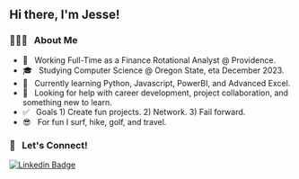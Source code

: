 ## Hi there, I'm Jesse!

### 👨🏼‍💻 &nbsp; About Me 

- 💼 &nbsp; Working Full-Time as a Finance Rotational Analyst @ Providence.
- 🎓 &nbsp; Studying Computer Science @ Oregon State, eta December 2023. 
- 🌱 &nbsp; Currently learning Python, Javascript, PowerBI, and Advanced Excel.
- 🤔 &nbsp; Looking for help with career development, project collaboration, and something new to learn.  
- ✅ &nbsp; Goals 1) Create fun projects. 2) Network. 3) Fail forward.
- 😎 &nbsp; For fun I surf, hike, golf, and travel.
### 🤝 &nbsp; Let's Connect! 

[![Linkedin Badge](https://img.shields.io/badge/-LinkedIn-blue?style=flat-square&logo=Linkedin&logoColor=white&link=https://www.linkedin.com/in/jessecurran)](https://www.linkedin.com/in/jessecurran) 


